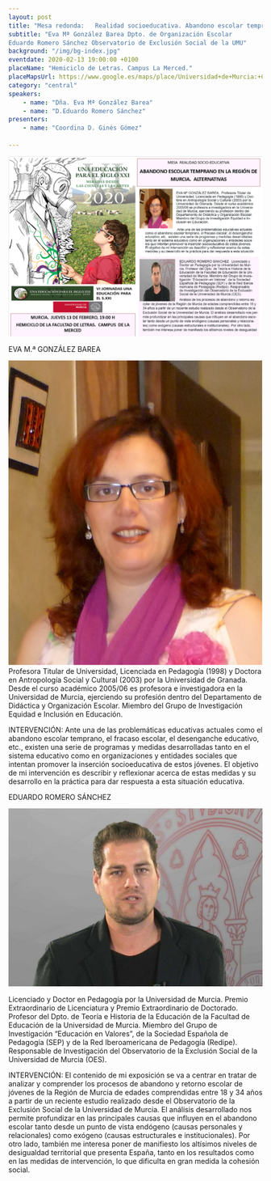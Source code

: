 ```yaml
---
layout: post
title: "Mesa redonda:   Realidad socioeducativa. Abandono escolar temprano en la Región de Murcia.  Alternativas"
subtitle: "Eva Mª González Barea Dpto. de Organización Escolar  
Eduardo Romero Sánchez Observatorio de Exclusión Social de la UMU"
background: "/img/bg-index.jpg"
eventdate: 2020-02-13 19:00:00 +0100
placeName: "Hemiciclo de Letras. Campus La Merced."
placeMapsUrl: https://www.google.es/maps/place/Universidad+de+Murcia:+Campus+de+la+Merced/@37.9879088,-1.1281121,17z/data=!3m1!4b1!4m5!3m4!1s0xd6382053e745fa7:0x6673834210068e48!8m2!3d37.9879046!4d-1.1259234
category: "central"
speakers:
    - name: "Dña. Eva Mª González Barea"
    - name: "D.Eduardo Romero Sánchez"
presenters:
    - name: "Coordina D. Ginés Gómez"
   
---
```

![cartel](/img/posts/panrealidad1.png)  


EVA M.ª GONZÁLEZ BAREA  

![cartel](/img/posts/evagonzalezbarea.png)  
 Profesora Titular de Universidad, Licenciada en Pedagogía (1998) y Doctora en Antropología Social y Cultural (2003) por la Universidad de Granada. Desde el curso académico 2005/06 es profesora e investigadora en la Universidad de Murcia, ejerciendo su profesión dentro del Departamento de Didáctica y Organización Escolar. Miembro del Grupo de Investigación Equidad e Inclusión en Educación.  
 
INTERVENCIÓN: Ante una de las problemáticas educativas actuales como el abandono escolar temprano, el fracaso escolar, el desenganche educativo, etc., existen una serie de programas y medidas desarrolladas tanto en el sistema educativo como en organizaciones y entidades sociales que intentan promover la inserción socioeducativa de estos jóvenes. El objetivo de mi intervención es describir y reflexionar acerca de estas medidas y su desarrollo en la práctica para dar respuesta a esta situación educativa.  


EDUARDO ROMERO SÁNCHEZ  

![cartel](/img/posts/eduardoromero.png)  

Licenciado y Doctor en Pedagogía por la Universidad de Murcia. Premio Extraordinario de Licenciatura y Premio Extraordinario de Doctorado. Profesor del Dpto. de Teoría e Historia de la Educación de la Facultad de Educación de la Universidad de Murcia. Miembro del Grupo de Investigación “Educación en Valores”, de la Sociedad Española de Pedagogía (SEP) y de la Red Iberoamericana de Pedagogía (Redipe). Responsable de Investigación del Observatorio de la Exclusión Social de la Universidad de Murcia (OES).  

INTERVENCIÓN:   El contenido de mi exposición se va a centrar en tratar de analizar y comprender los procesos de abandono y retorno escolar de jóvenes de la Región de Murcia de edades comprendidas entre 18 y 34 años a partir de un reciente estudio realizado desde el Observatorio de la Exclusión Social de la Universidad de Murcia. El análisis desarrollado nos permite profundizar en las principales causas que influyen en el abandono escolar tanto desde un punto de vista endógeno (causas personales y relacionales) como exógeno (causas estructurales e institucionales). Por otro lado, también me interesa poner de manifiesto los altísimos niveles de desigualdad territorial que presenta España, tanto en los resultados como en las medidas de intervención, lo que dificulta en gran medida la cohesión social. 
